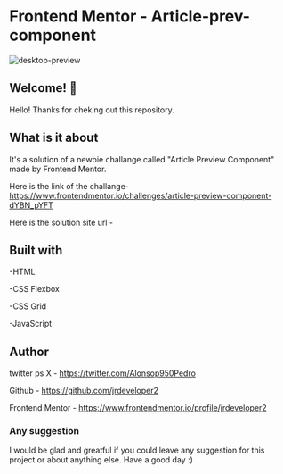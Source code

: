 # Frontend Mentor - Article-prev-component

![desktop-preview](https://github.com/jrdeveloper2/Article-prev-component/assets/77817102/bd173a17-4106-4f73-8c11-e95e182581e1)


## Welcome! 👋

Hello! Thanks for cheking out this repository.

## What is it about

It's a solution of a newbie challange called "Article Preview Component" made by Frontend Mentor.

Here is the link of the challange-
https://www.frontendmentor.io/challenges/article-preview-component-dYBN_pYFT

Here is the solution site url -


## Built with

-HTML

-CSS Flexbox

-CSS Grid

-JavaScript

## Author

twitter ps X - https://twitter.com/Alonsop950Pedro

Github - https://github.com/jrdeveloper2

Frontend Mentor - https://www.frontendmentor.io/profile/jrdeveloper2
### Any suggestion

I would be glad and greatful if you could leave any suggestion for this project or about anything else. Have a good day :)
